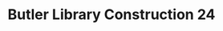 ---
_date: 5-Apr-33
derivativo_link: https://derivativo-2.library.columbia.edu/iiif/2/ldpd:341206/
dlc_link: https://dlc.library.columbia.edu/catalog/cul:fxpnvx0kks
format: photographs
iiif_json: https://derivativo-2.library.columbia.edu/iiif/2/ldpd:341206/info.json
name: Beals, A. Tennyson
native_jpg: https://derivativo-2.library.columbia.edu/iiif/2/ldpd:341206/full/!768,768/0/native.jpg
shelf_location: Box no. Box 162, Folder no. Folder 12 (Buildings & Grounds - Morningside
  - Butler Library, Construction 1933-1934), Historical Photograph Collection
subjects: Academic libraries; New York (N.Y.); Butler Library
summary: Butler Library construction, 5 April 1933.
title: Butler Library Construction 24
layout: photo-page
---